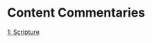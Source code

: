 # Content Commentaries

[1: Scripture](https://github.com/Library-of-Github/Library-of-Github/blob/master/Library%20of%20Github/2%20-%20Collection/1%20-%20References/1%20-%20Guides/3%20-%20Contents/1%20-%20Scripture/README.md)